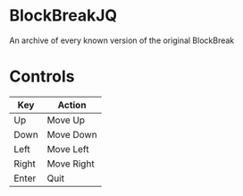 # BlockBreakJQ
An archive of every known version of the original BlockBreak

# Controls

| Key   | Action     |
| ------| ---------- |
| Up    | Move Up    |
| Down  | Move Down  |
| Left  | Move Left  |
| Right | Move Right |
| Enter | Quit       |